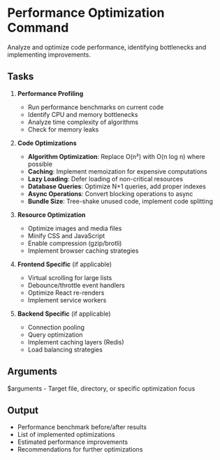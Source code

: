 # Performance Optimization Command

Analyze and optimize code performance, identifying bottlenecks and implementing improvements.

## Tasks

1. **Performance Profiling**
   - Run performance benchmarks on current code
   - Identify CPU and memory bottlenecks
   - Analyze time complexity of algorithms
   - Check for memory leaks

2. **Code Optimizations**
   - **Algorithm Optimization**: Replace O(n²) with O(n log n) where possible
   - **Caching**: Implement memoization for expensive computations
   - **Lazy Loading**: Defer loading of non-critical resources
   - **Database Queries**: Optimize N+1 queries, add proper indexes
   - **Async Operations**: Convert blocking operations to async
   - **Bundle Size**: Tree-shake unused code, implement code splitting

3. **Resource Optimization**
   - Optimize images and media files
   - Minify CSS and JavaScript
   - Enable compression (gzip/brotli)
   - Implement browser caching strategies

4. **Frontend Specific** (if applicable)
   - Virtual scrolling for large lists
   - Debounce/throttle event handlers
   - Optimize React re-renders
   - Implement service workers

5. **Backend Specific** (if applicable)
   - Connection pooling
   - Query optimization
   - Implement caching layers (Redis)
   - Load balancing strategies

## Arguments
$arguments - Target file, directory, or specific optimization focus

## Output
- Performance benchmark before/after results
- List of implemented optimizations
- Estimated performance improvements
- Recommendations for further optimizations